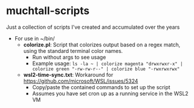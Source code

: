 # muchtall-scripts
Just a collection of scripts I've created and accumulated over the years

* For use in ~/bin/
  * **colorize.pl**: Script that colorizes output based on a regex match, using the standard terminal color names.
    * Run without args to see usage
    * Example usage: ```ls -la ~ | colorize magenta "drwxrwxr-x" | colorize green "-rw-rw-r--" | colorize blue "-rwxrwxrwx"```
  * **wsl2-time-sync.txt**: Workaround for https://github.com/microsoft/WSL/issues/5324
    * Copy/paste the contained commands to set up the script
    * Assumes you have set cron up as a running service in the WSL2 VM
